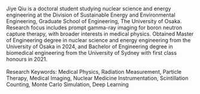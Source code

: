 Jiye Qiu is a doctoral student studying nuclear science and energy engineering at the Division of Sustainable Energy and Environmental Engineering, Graduate School of Engineering, The University of Osaka. Research focus includes prompt gamma-ray imaging for boron neutron capture therapy, with broader interests in medical physics. Obtained Master of Engineering degree in nuclear science and energy engineering from the University of Osaka in 2024, and Bachelor of Engineering degree in biomedical engineering from the University of Sydney with first class honours in 2021.<br>
 <br>
Research Keywords: Medical Physics, Radiation Measurement, Particle Therapy, Medical Imaging, Nuclear Medicine Instrumentation, Scintillation Counting, Monte Carlo Simulation, Deep Learning<br>
 <br>
